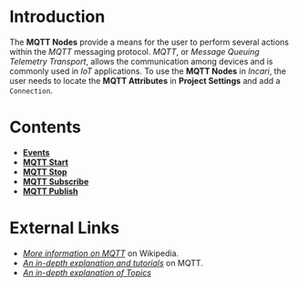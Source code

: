 
# Introduction

The **MQTT Nodes** provide a means for the user to perform several actions within the *MQTT* messaging protocol. *MQTT*, or *Message Queuing Telemetry Transport*, allows the communication among devices and is commonly used in *IoT* applications. To use the **MQTT Nodes** in *Incari*, the user needs to locate the **MQTT Attributes**  in **Project Settings** and add a `Connection`.

# Contents

* [**Events**](events/README.md)
* [**MQTT Start**](mqttstart.md)
* [**MQTT Stop**](mqttstop.md)
* [**MQTT Subscribe**](mqttsubscribe.md)
* [**MQTT Publish**](mqttpublish.md)

# External Links

* [*More information on MQTT*](https://en.wikipedia.org/wiki/MQTT) on Wikipedia.
* [*An in-depth explanation and tutorials*](https://mqtt.org/) on MQTT.
* [*An in-depth explanation of Topics*](http://www.steves-internet-guide.com/understanding-mqtt-topics/#:~:text=%20Understanding%20MQTT%20Topics%20%201%20The%20%24SYS,publish%20to%20an%20individual%20topic.%20That...%20More%20)
